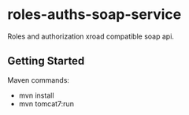 # roles-auths-soap-service

Roles and authorization xroad compatible soap api. 

## Getting Started
Maven commands: 
* mvn install 
* mvn tomcat7:run

